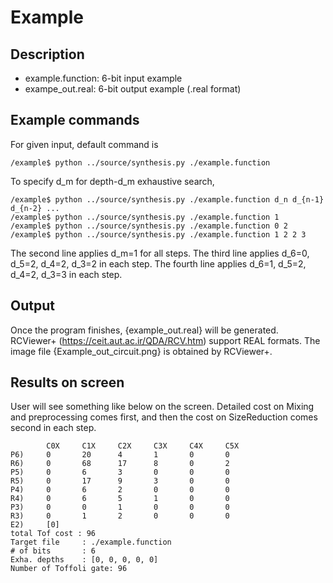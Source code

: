 # Example
## Description

- example.function: 6-bit input example
- exampe_out.real: 6-bit output example (.real format)


## Example commands
For given input, default command is
```
/example$ python ../source/synthesis.py ./example.function
```
To specify d_m for depth-d_m exhaustive search,
```
/example$ python ../source/synthesis.py ./example.function d_n d_{n-1} d_{n-2} ...
/example$ python ../source/synthesis.py ./example.function 1
/example$ python ../source/synthesis.py ./example.function 0 2
/example$ python ../source/synthesis.py ./example.function 1 2 2 3
```
The second line applies d_m=1 for all steps.
The third line applies d_6=0, d_5=2, d_4=2, d_3=2 in each step.
The fourth line applies d_6=1, d_5=2, d_4=2, d_3=3 in each step.


## Output
Once the program finishes, {example_out.real} will be generated.
RCViewer+ (https://ceit.aut.ac.ir/QDA/RCV.htm) support REAL formats.
The image file {Example_out_circuit.png} is obtained by RCViewer+.

## Results on screen
User will see something like below on the screen.
Detailed cost on Mixing and preprocessing comes first, and then the cost on SizeReduction comes second in each step. 
```
        C0X     C1X     C2X     C3X     C4X     C5X
P6)     0       20      4       1       0       0
R6)     0       68      17      8       0       2
P5)     0       6       3       0       0       0
R5)     0       17      9       3       0       0
P4)     0       6       2       0       0       0
R4)     0       6       5       1       0       0
P3)     0       0       1       0       0       0
R3)     0       1       2       0       0       0
E2)     [0]
total Tof cost : 96
Target file     : ./example.function
# of bits       : 6
Exha. depths    : [0, 0, 0, 0, 0]
Number of Toffoli gate: 96
```
